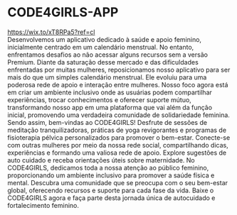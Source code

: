 # CODE4GIRLS-APP
https://wix.to/xT8RPa5?ref=cl                         
Desenvolvemos um aplicativo dedicado à saúde e apoio feminino, inicialmente centrado em um calendário menstrual. No entanto, enfrentamos desafios ao não acessar alguns recursos sem a versão Premium. Diante da saturação desse mercado e das dificuldades enfrentadas por muitas mulheres, reposicionamos nosso aplicativo para ser mais do que um simples calendário menstrual. Ele evoluiu para uma poderosa rede de apoio e interação entre mulheres. Nosso foco agora está em criar um ambiente inclusivo onde as usuárias podem compartilhar experiências, trocar conhecimentos e oferecer suporte mútuo, transformando nosso app em uma plataforma que vai além da função inicial, promovendo uma verdadeira comunidade de solidariedade feminina.
Sendo assim, bem-vindas ao CODE4GIRLS! Desfrute de sessões de meditação tranquilizadoras, práticas de yoga revigorantes e programas de fisioterapia pélvica personalizados para promover o bem-estar. Conecte-se com outras mulheres por meio da nossa rede social, compartilhando dicas, experiências e formando uma valiosa rede de apoio. Explore sugestões de auto cuidado e receba orientações úteis sobre maternidade. No CODE4GIRLS, dedicamos toda a nossa atenção ao público feminino, proporcionando um ambiente inclusivo para promover a saúde física e mental. Descubra uma comunidade que se preocupa com o seu bem-estar global, oferecendo recursos e suporte para cada fase da vida. Baixe o CODE4GIRLS agora e faça parte desta jornada única de autocuidado e fortalecimento feminino.
